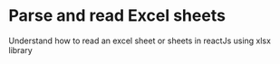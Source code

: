 # Parse and read Excel sheets
Understand how to read an excel sheet or sheets in reactJs using xlsx library